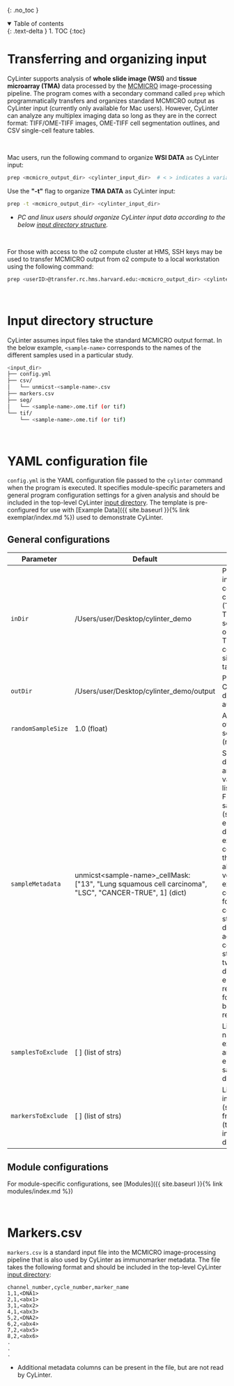 
{: .no_toc }

<details open markdown="block">
  <summary>
    Table of contents
  </summary>
  {: .text-delta }
1. TOC
{:toc}
</details>

# Transferring and organizing input
CyLinter supports analysis of **whole slide image (WSI)** and **tissue microarray (TMA)** data processed by the [MCMICRO](https://mcmicro.org) image-processing pipeline. The program comes with a secondary command called `prep` which programmatically transfers and organizes standard MCMICRO output as CyLinter input (currently only available for Mac users). However, CyLinter can analyze any multiplex imaging data so long as they are in the correct format: TIFF/OME-TIFF images, OME-TIFF cell segmentation outlines, and CSV single-cell feature tables.

<br/>

Mac users, run the following command to organize **WSI DATA** as CyLinter input:  


``` bash
prep <mcmicro_output_dir> <cylinter_input_dir>  # < > indicates a variable.
```

Use the **"-t"** flag to organize **TMA DATA** as CyLinter input:

``` bash
prep -t <mcmicro_output_dir> <cylinter_input_dir>
```

 * *PC and linux users should organize CyLinter input data according to the below [input directory structure](#input-directory-structure).*

<br/>

For those with access to the o2 compute cluster at HMS, SSH keys may be used to transfer MCMICRO output from o2 compute to a local workstation using the following command:

``` bash
prep <userID>@transfer.rc.hms.harvard.edu:<mcmicro_output_dir> <cylinter_input_dir>
```

<br/>

# Input directory structure

CyLinter assumes input files take the standard MCMICRO output format. In the below example, `<sample-name>` corresponds to the names of the different samples used in a particular study.

``` bash
<input_dir>
├── config.yml
├── csv/
│   └── unmicst-<sample-name>.csv
├── markers.csv
├── seg/
│   └── <sample-name>.ome.tif (or tif)
└── tif/
    └── <sample-name>.ome.tif (or tif)
```

<br/>

# YAML configuration file

`config.yml` is the YAML configuration file passed to the `cylinter` command when the program is executed. It specifies module-specific parameters and general program configuration settings for a given analysis and should be included in the top-level CyLinter [input directory](#input-directory-structure). The template is pre-configured for use with [Example Data]({{ site.baseurl }}{% link exemplar/index.md %}) used to demonstrate CyLinter.

## General configurations

| Parameter | Default | Description |
| --- | --- | --- |
| `inDir` | /Users/user/Desktop/cylinter_demo | Path to CyLinter input directory containing multi-channel image files (TIFF or OME-TIFF), segmentation outlines (OME-TIFF), and corresponding single-cell feature tables (CSV) |
| `outDir` | /Users/user/Desktop/cylinter_demo/output | Path to arbitrary CyLinter output directory (created automatically) |
| `randomSampleSize` | 1.0 (float) | Analyze a fraction of single-cell data selected at random (range: 0.0-1.0) |
| `sampleMetadata` | unmicst\<sample-name>\_cellMask: <br />  ["13", "Lung squamous cell carcinoma", "LSC", "CANCER-TRUE", 1] (dict) | Sample metadata dictionary: keys are file names; values are ordered lists of strings. First element: sample names (str), second element: descriptive text of experimental condition (str), third element: abbreviated version of experimental condition (str), fourth element: comma-delimited string of binary declarations across samples for computing t statistics between two groups (str dytpe), fifth element: integer replicate number for biological/technical replicates |
| `samplesToExclude` | [ ] (list of strs) | List of sample names (strs) to exclude from the analysis: first elements of sampleMetadata dict values |
| `markersToExclude` | [ ] (list of strs) | List of immunomarkers (strs) to exclude from the analysis (this does not include nuclear dye channels) |

## Module configurations
For module-specific configurations, see [Modules]({{ site.baseurl }}{% link modules/index.md %})


<br/>

# Markers.csv
`markers.csv` is a standard input file into the MCMICRO image-processing pipeline that is also used by CyLinter as immunomarker metadata. The file takes the following format and should be included in the top-level CyLinter [input directory](#input-directory-structure):

```
channel_number,cycle_number,marker_name
1,1,<DNA1>
2,1,<abx1>
3,1,<abx2>
4,1,<abx3>
5,2,<DNA2>
6,2,<abx4>
7,2,<abx5>
8,2,<abx6>
.
.
.
```
* Additional metadata columns can be present in the file, but are not read by CyLinter.
